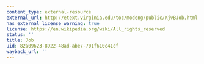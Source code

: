 ```yaml
---
content_type: external-resource
external_url: http://etext.virginia.edu/toc/modeng/public/KjvBJob.html
has_external_license_warning: true
license: https://en.wikipedia.org/wiki/All_rights_reserved
status: ''
title: Job
uid: 82a09623-8922-48ad-abe7-701f610c41cf
wayback_url: ''
---
```

